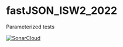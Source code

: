 # fastJSON_ISW2_2022
 Parameterized tests

[![SonarCloud](https://sonarcloud.io/images/project_badges/sonarcloud-orange.svg)](https://sonarcloud.io/summary/new_code?id=valeriomoroni95_fastJSON_ISW2_2022)
